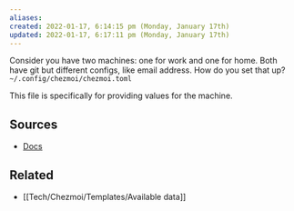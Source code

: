 ```yaml
---
aliases: 
created: 2022-01-17, 6:14:15 pm (Monday, January 17th)
updated: 2022-01-17, 6:17:11 pm (Monday, January 17th)
---
```

Consider you have two machines: one for work and one for home. Both have git but different configs, like email address.
How do you set that up?
`~/.config/chezmoi/chezmoi.toml`

This file is specifically for providing values for the machine.

## Sources
- [Docs](https://www.chezmoi.io/user-guide/manage-machine-to-machine-differences/#use-templates)
## Related
- [[Tech/Chezmoi/Templates/Available data]]